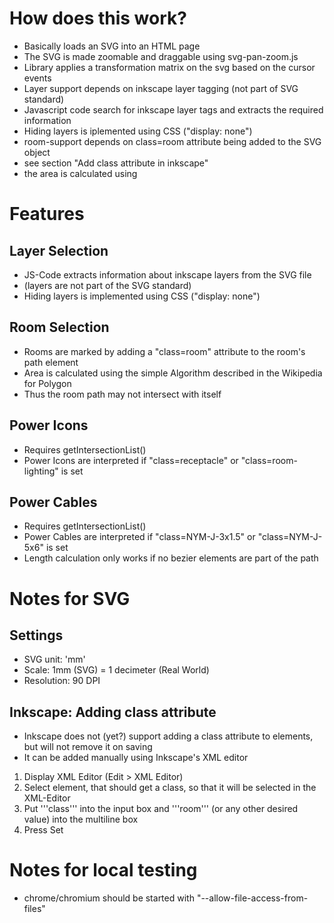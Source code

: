 # How does this work?

 * Basically loads an SVG into an HTML page
 * The SVG is made zoomable and draggable using svg-pan-zoom.js
  * Library applies a transformation matrix on the svg based on the cursor events
 * Layer support depends on inkscape layer tagging (not part of SVG standard)
  * Javascript code search for inkscape layer tags and extracts the required information
  * Hiding layers is iplemented using CSS ("display: none")
 * room-support depends on class=room attribute being added to the SVG object
  * see section "Add class attribute in inkscape"
  * the area is calculated using 

# Features

## Layer Selection

 * JS-Code extracts information about inkscape layers from the SVG file
  * (layers are not part of the SVG standard)
 * Hiding layers is implemented using CSS ("display: none")

## Room Selection

 * Rooms are marked by adding a "class=room" attribute to the room's path element
 * Area is calculated using the simple Algorithm described in the Wikipedia for Polygon
  * Thus the room path may not intersect with itself

## Power Icons

 * Requires getIntersectionList()
 * Power Icons are interpreted if "class=receptacle" or "class=room-lighting" is set

## Power Cables

 * Requires getIntersectionList()
 * Power Cables are interpreted if "class=NYM-J-3x1.5" or "class=NYM-J-5x6" is set
 * Length calculation only works if no bezier elements are part of the path

# Notes for SVG

## Settings

 * SVG unit: 'mm'
  * Scale: 1mm (SVG) = 1 decimeter (Real World)
 * Resolution: 90 DPI

## Inkscape: Adding class attribute

 * Inkscape does not (yet?) support adding a class attribute to elements, but will not remove it on saving
 * It can be added manually using Inkscape's XML editor
  1. Display XML Editor (Edit > XML Editor)
  2. Select element, that should get a class, so that it will be selected in the XML-Editor
  3. Put '''class''' into the input box and '''room''' (or any other desired value) into the multiline box
  4. Press Set

# Notes for local testing

 * chrome/chromium should be started with "--allow-file-access-from-files"
